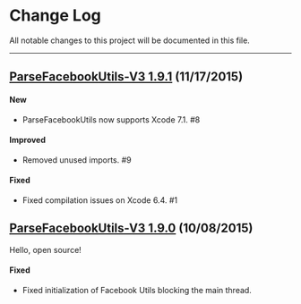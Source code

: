# Change Log
All notable changes to this project will be documented in this file.

---

## [ParseFacebookUtils-V3 1.9.1](https://github.com/ParsePlatform/ParseFacebookUtils-iOS/releases/tag/v3-1.9.1) (11/17/2015)

#### New
- ParseFacebookUtils now supports Xcode 7.1. #8

#### Improved
- Removed unused imports. #9

#### Fixed
- Fixed compilation issues on Xcode 6.4. #1

## [ParseFacebookUtils-V3 1.9.0](https://github.com/ParsePlatform/ParseFacebookUtils-iOS/releases/tag/v3-1.9.0) (10/08/2015)

Hello, open source!

#### Fixed
- Fixed initialization of Facebook Utils blocking the main thread.

